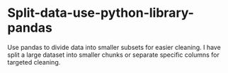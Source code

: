 # Split-data-use-python-library-pandas
Use pandas to divide data into smaller subsets for easier cleaning. I have split a large dataset into smaller chunks or separate specific columns for targeted cleaning.
